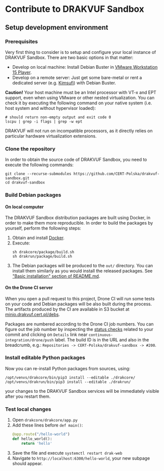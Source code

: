 Contribute to DRAKVUF Sandbox
=============================

## Setup development environment

### Prerequisites

Very first thing to consider is to setup and configure your local instance of DRAKVUF Sandbox. There are two basic options in that matter:

* Develop on local machine: Install Debian Buster in [VMware Workstation 15 Player](https://www.vmware.com/products/workstation-player/workstation-player-evaluation.html).
* Develop on a remote server: Just get some bare-metal or rent a dedicated server (e.g. [Kimsufi](https://www.kimsufi.com/us/en/servers.xml)) with Debian Buster.

**Caution!** Your host machine must be an Intel processor with VT-x and EPT support, even when using VMware or other nested virtualization. You can check it by executing the following command on your native system (i.e. host system and without hypervisor loaded):

```
# should return non-empty output and exit code 0
lscpu | grep -i flags | grep -w ept
```

DRAKVUF will not run on incompatible processors, as it directly relies on particular hardware virtualization extensions.


### Clone the repository

In order to obtain the source code of DRAKVUF Sandbox, you need to execute the following commands:

```
git clone --recurse-submodules https://github.com/CERT-Polska/drakvuf-sandbox.git
cd drakvuf-sandbox
```

### Build Debian packages

#### On local computer

The DRAKVUF Sandbox distribution packages are built using Docker, in order to make them more reproducible. In order to build the packages by yourself, perform the following steps:

1. Obtain and install [Docker](https://docs.docker.com/engine/install/debian/).
2. Execute:
   ```
   sh drakcore/package/build.sh
   sh drakrun/package/build.sh
   ```
3. The Debian packages will be produced to the `out/` directory. You can install them similarly as you would install the released packages. See ["Basic installation" section of README.md](https://github.com/CERT-Polska/drakvuf-sandbox/blob/icedevml-patch-1/README.md#basic-installation).

#### On the Drone CI server

When you open a pull request to this project, Drone CI will run some tests on your code and Debian packages will be also built during the process. The artifacts produced by the CI are available in S3 bucket at [minio.drakvuf.cert.pl/debs](https://minio.drakvuf.cert.pl/debs).

Packages are numbered according to the Drone CI job numbers. You can figure out the job number by inspecting the [status checks](https://help.github.com/en/github/collaborating-with-issues-and-pull-requests/about-status-checks) related to your commit and clicking on `Details` link near `continuous-integration/drone/push` label. The build ID is in the URL and also in the breadcrumb, e.g.: `Repositories -> CERT-Polska/drakvuf-sandbox -> #200`.


### Install editable Python packages

Now you can re-install Python packages from sources, using:

```
/opt/venvs/drakcore/bin/pip3 install --editable ./drakcore/
/opt/venvs/drakrun/bin/pip3 install --editable ./drakrun/
```

your changes to the DRAKVUF Sandbox services will be immediately visible after you restart them.

### Test local changes

1. Open `drakcore/drakcore/app.py`
2. Add these lines before `def main()`:
   ```python
   @app.route("/hello-world")
   def hello_world():
       return 'hello'
   ```
3. Save the file and execute `systemctl restart drak-web`
4. Navigate to `http://localhost:6300/hello-world`, your new subpage should appear.
